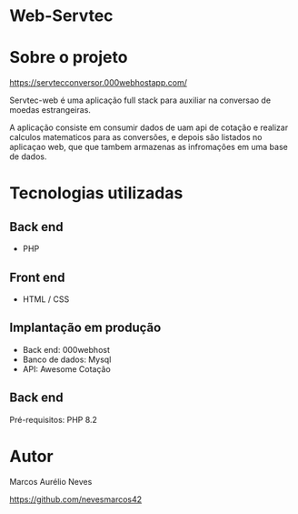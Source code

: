 # Web-Servtec

# Sobre o projeto

https://servtecconversor.000webhostapp.com/

Servtec-web é uma aplicação full stack para auxiliar na conversao de moedas estrangeiras.

A aplicação consiste em consumir dados de uam api de cotação  e realizar calculos matematicos para as conversões, e depois são listados no aplicaçao web, que que tambem armazenas as infromações em uma base de dados.

# Tecnologias utilizadas
## Back end
- PHP
  
## Front end
- HTML / CSS
  
## Implantação em produção
- Back end: 000webhost
- Banco de dados: Mysql
- API: Awesome Cotação

## Back end
Pré-requisitos: PHP 8.2

# Autor

Marcos Aurélio Neves

https://github.com/nevesmarcos42
